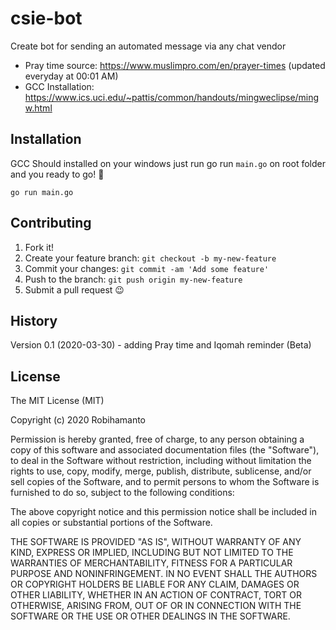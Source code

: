 # csie-bot
Create bot for sending an automated message via any chat vendor

- Pray time source: https://www.muslimpro.com/en/prayer-times (updated everyday at 00:01 AM)
- GCC Installation: https://www.ics.uci.edu/~pattis/common/handouts/mingweclipse/mingw.html


## Installation
 
GCC Should installed on your windows
just run go run `main.go` on root folder
and you ready to go! 🥰

`go run main.go`
 
## Contributing
 
1. Fork it!
2. Create your feature branch: `git checkout -b my-new-feature`
3. Commit your changes: `git commit -am 'Add some feature'`
4. Push to the branch: `git push origin my-new-feature`
5. Submit a pull request 😉
 
## History
 
Version 0.1 (2020-03-30) - adding Pray time and Iqomah reminder (Beta)
 
## License
 
The MIT License (MIT)

Copyright (c) 2020 Robihamanto

Permission is hereby granted, free of charge, to any person obtaining a copy of this software and associated documentation files (the "Software"), to deal in the Software without restriction, including without limitation the rights to use, copy, modify, merge, publish, distribute, sublicense, and/or sell copies of the Software, and to permit persons to whom the Software is furnished to do so, subject to the following conditions:

The above copyright notice and this permission notice shall be included in all copies or substantial portions of the Software.

THE SOFTWARE IS PROVIDED "AS IS", WITHOUT WARRANTY OF ANY KIND, EXPRESS OR IMPLIED, INCLUDING BUT NOT LIMITED TO THE WARRANTIES OF MERCHANTABILITY, FITNESS FOR A PARTICULAR PURPOSE AND NONINFRINGEMENT. IN NO EVENT SHALL THE AUTHORS OR COPYRIGHT HOLDERS BE LIABLE FOR ANY CLAIM, DAMAGES OR OTHER LIABILITY, WHETHER IN AN ACTION OF CONTRACT, TORT OR OTHERWISE, ARISING FROM, OUT OF OR IN CONNECTION WITH THE SOFTWARE OR THE USE OR OTHER DEALINGS IN THE SOFTWARE.

